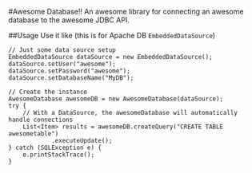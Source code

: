 #Awesome Database!!
An awesome library for connecting an awesome database to the awesome JDBC API.

##Usage
Use it like (this is for Apache DB `EmbeddedDataSource`)
```
// Just some data source setup
EmbeddedDataSource dataSource = new EmbeddedDataSource();
dataSource.setUser("awesome");
dataSource.setPassword("awesome");
dataSource.setDatabaseName("MyDB");

// Create the instance
AwesomeDatabase awesomeDB = new AwesomeDatabase(dataSource);
try {
    // With a DataSource, the awesomeDatabase will automatically handle connections
	List<Item> results = awesomeDB.createQuery("CREATE TABLE awesometable")
			.executeUpdate();
} catch (SQLException e) {
	e.printStackTrace();
}
```